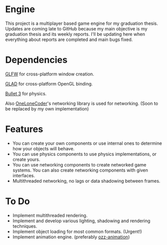 # Engine
This project is a multiplayer based game engine for my graduation thesis. Updates are coming late to GitHub because my main objective is my graduation thesis and its weekly reports. I'll be updating here when everything about reports are completed and main bugs fixed.

# Dependencies

[GLFW](https://github.com/glfw/glfw) for cross-platform window creation.

[GLAD](https://github.com/Dav1dde/glad) for cross-platform OpenGL binding.

[Bullet 3](https://github.com/bulletphysics/bullet3) for physics.

Also [OneLoneCoder](https://github.com/onelonecoder)'s networking library is used for networking. (Soon to be replaced by my own implementation)

# Features

- You can create your own components or use internal ones to determine how your objects will behave.
- You can use physics components to use physics implementations, or create yours.
- You can use networking components to create networked game systems. You can also create networking components with given interfaces.
- Multithreaded networking, no lags or data shadowing between frames.

# To Do
- Implement multithreaded rendering.
- Implement and develop various lighting, shadowing and rendering techniques.
- Implement object loading for most common formats. (Urgent!)
- Implement animation engine. (preferably [ozz-animation](https://github.com/guillaumeblanc/ozz-animation))
